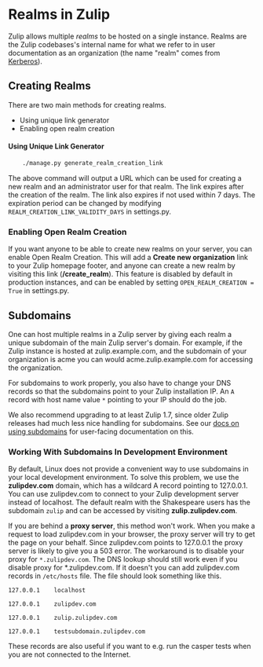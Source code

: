 # Realms in Zulip

Zulip allows multiple *realms* to be hosted on a single instance.
Realms are the Zulip codebases's internal name for what we refer to in
user documentation as an organization (the name "realm" comes from
[Kerberos](https://web.mit.edu/kerberos/)).

## Creating Realms

There are two main methods for creating realms.

* Using unique link generator
* Enabling open realm creation

#### Using Unique Link Generator

```bash
    ./manage.py generate_realm_creation_link
```

The above command will output a URL which can be used for creating a
new realm and an administrator user for that realm. The link expires
after the creation of the realm.  The link also expires if not used
within 7 days. The expiration period can be changed by modifying
`REALM_CREATION_LINK_VALIDITY_DAYS` in settings.py.

### Enabling Open Realm Creation

If you want anyone to be able to create new realms on your server, you
can enable Open Realm Creation.  This will add a **Create new
organization** link to your Zulip homepage footer, and anyone can
create a new realm by visiting this link (**/create_realm**).  This
feature is disabled by default in production instances, and can be
enabled by setting `OPEN_REALM_CREATION = True` in settings.py.

## Subdomains

One can host multiple realms in a Zulip server by giving each realm a
unique subdomain of the main Zulip server's domain. For example, if
the Zulip instance is hosted at zulip.example.com, and the subdomain
of your organization is acme you can would acme.zulip.example.com for
accessing the organization.

For subdomains to work properly, you also have to change your DNS
records so that the subdomains point to your Zulip installation IP. An
`A` record with host name value `*` pointing to your IP should do the
job.

We also recommend upgrading to at least Zulip 1.7, since older Zulip
releases had much less nice handling for subdomains.  See our
[docs on using subdomains](prod-multiple-organizations.html) for
user-facing documentation on this.

### Working With Subdomains In Development Environment

By default, Linux does not provide a convenient way to use subdomains
in your local development environment.  To solve this problem, we use
the **zulipdev.com** domain, which has a wildcard A record pointing to
127.0.0.1.  You can use zulipdev.com to connect to your Zulip
development server instead of localhost. The default realm with the
Shakespeare users has the subdomain `zulip` and can be accessed by
visiting **zulip.zulipdev.com**.

If you are behind a **proxy server**, this method won't work. When you
make a request to load zulipdev.com in your browser, the proxy server
will try to get the page on your behalf.  Since zulipdev.com points
to 127.0.0.1 the proxy server is likely to give you a 503 error.  The
workaround is to disable your proxy for `*.zulipdev.com`. The DNS
lookup should still work even if you disable proxy for
*.zulipdev.com. If it doesn't you can add zulipdev.com records in
`/etc/hosts` file. The file should look something like this.

 ```
127.0.0.1    localhost

127.0.0.1    zulipdev.com

127.0.0.1    zulip.zulipdev.com

127.0.0.1    testsubdomain.zulipdev.com
```

These records are also useful if you want to e.g. run the casper tests
when you are not connected to the Internet.
